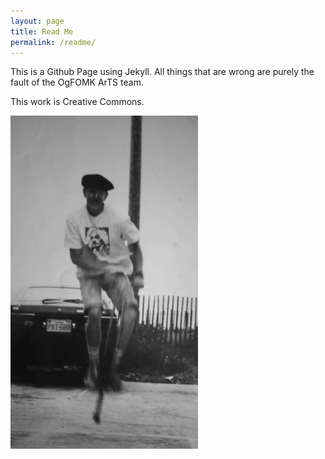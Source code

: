 ```yaml
---
layout: page
title: Read Me
permalink: /readme/
---
```


This is a Github Page using Jekyll. All things that are wrong are purely the fault of the OgFOMK ArTS team.

This work is Creative Commons.

![Bouncing Bohemian in Buckroe](/assets/20170819_1425007900.jpg)
